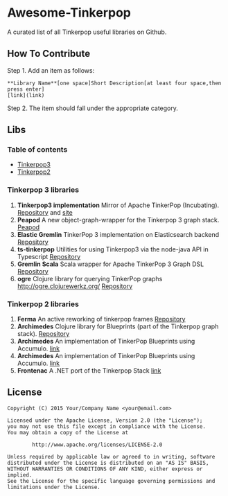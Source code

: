 # Awesome-Tinkerpop
A curated list of all Tinkerpop useful libraries on Github.

## How To Contribute
Step 1. Add an item as follows:
```
**Library Name**[one space]Short Description[at least four space,then press enter]
[link](link)
```

Step 2. The item should fall under the appropriate category.


## Libs
### Table of contents
* [Tinkerpop3](#Tinkerpop3)
* [Tinkerpop2](#Tinkerpop2)



### <A NAME="Tinkerpop3"></A>Tinkerpop 3 libraries
1. **Tinkerpop3 implementation** Mirror of Apache TinkerPop (Incubating). 
[Repository](https://github.com/apache/incubator-tinkerpop) and [site](http://tinkerpop.incubator.apache.org/)
1. **Peapod** A new object-graph-wrapper for the Tinkerpop 3 graph stack.
[Peapod](https://github.com/bayofmany/peapod)
1. **Elastic Gremlin** TinkerPop 3 implementation on Elasticsearch backend
[Repository](https://github.com/rmagen/elastic-gremlin)
1. **ts-tinkerpop** Utilities for using Tinkerpop3 via the node-java API in Typescript
[Repository](https://github.com/RedSeal-co/ts-tinkerpop)
1. **Gremlin Scala** Scala wrapper for Apache TinkerPop 3 Graph DSL
[Repository](https://github.com/mpollmeier/gremlin-scala)
1. **ogre** Clojure library for querying TinkerPop graphs http://ogre.clojurewerkz.org/
[Repository](https://github.com/clojurewerkz/ogre)



### <A NAME="Tinkerpop2"></A>Tinkerpop 2 libraries
1. **Ferma** An active reworking of tinkerpop frames
[Repository](https://github.com/Syncleus/Ferma)
1. **Archimedes** Clojure library for Blueprints (part of the Tinkerpop graph stack).
[Repository](https://github.com/clojurewerkz/archimedes)
1. **Archimedes** An implementation of TinkerPop Blueprints using Accumulo.
[link](https://github.com/JHUAPL/AccumuloGraph)
1. **Archimedes** An implementation of TinkerPop Blueprints using Accumulo.
[link](https://github.com/JHUAPL/AccumuloGraph)
1. **Frontenac** A .NET port of the Tinkerpop Stack
[link](https://github.com/Loupi/Frontenac)


## License
```
Copyright (C) 2015 Your/Company Name <your@email.com>

Licensed under the Apache License, Version 2.0 (the "License");
you may not use this file except in compliance with the License.
You may obtain a copy of the License at

        http://www.apache.org/licenses/LICENSE-2.0

Unless required by applicable law or agreed to in writing, software
distributed under the License is distributed on an "AS IS" BASIS,
WITHOUT WARRANTIES OR CONDITIONS OF ANY KIND, either express or implied.
See the License for the specific language governing permissions and
limitations under the License.
```
